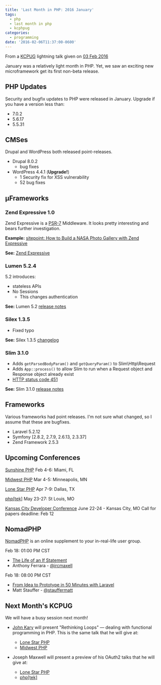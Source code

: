 ```yaml
---
title: 'Last Month in PHP: 2016 January'
tags:
  - php
  - last month in php
  - kcphpug
categories:
  - programming
date: '2016-02-06T11:37:00-0600'
---
```

From a [KCPUG](http://kcpug.org/) lightning talk given on [03 Feb 2016](http://www.slideshare.net/poeeric/last-month-in-php-january-2016)

January was a relatively light month in PHP. Yet, we saw an exciting new microframework get its first non-beta release.

## PHP Updates

Security and bugfix updates to PHP were released in January. Upgrade if you have
a version less than:

* 7.0.2
* 5.6.17
* 5.5.31

## CMSes

Drupal and WordPress both released point-releases.

* Drupal 8.0.2
  * bug fixes
* WordPress 4.4.1 (**Upgrade!**)
  * 1 Security fix for XSS vulnerability
  * 52 bug fixes

## μFrameworks
### Zend Expressive 1.0
Zend Expressive is a [PSR-7](http://www.php-fig.org/psr/psr-7/) Middleware. It looks pretty interesting and bears further investigation.

**Example:** [sitepoint: How to Build a NASA Photo Gallery with Zend Expressive](http://www.sitepoint.com/build-nasa-photo-gallery-zend-expressive/)

**See:** [Zend Expressive](https://zendframework.github.io/zend-expressive/)

### Lumen 5.2.4
5.2 introduces:

* stateless APIs
* No Sessions
  * This changes authentication

**See:** Lumen 5.2 [release notes](https://lumen.laravel.com/docs/5.2/releases)

### Silex 1.3.5

* Fixed typo

**See:** Silex 1.3.5 [changelog](https://github.com/silexphp/Silex/blob/1.3/doc/changelog.rst)

### Slim 3.1.0

* Adds `getParsedBodyParam()` and `getQueryParam()` to Slim\\Http\\Request
* Adds `App::process()` to allow Slim to run when a Request object and Response object already exist
* [HTTP status code 451](https://en.wikipedia.org/wiki/HTTP_451)

**See:** Slim 3.1.0 [release notes](http://www.slimframework.com/2016/01/08/slim-3.1.0.html)

## Frameworks
Various frameworks had point releases. I'm not sure what changed, so I assume that these are bugfixes.

* Laravel 5.2.12
* Symfony [2.8.2, 2.7.9, 2.6.13, 2.3.37]
* Zend Framework 2.5.3

## Upcoming Conferences
[Sunshine PHP](http://2016.sunshinephp.com/)
Feb 4-6: Miami, FL

[Midwest PHP](http://2016.midwestphp.org/)
Mar 4-5: Minneapolis, MN

[Lone Star PHP](http://lonestarphp.com)
Apr 7-9: Dallas, TX

[php[tek]](https://tek.phparch.com)
May 23-27: St Louis, MO

[Kansas City Developer Conference](http://kcdc.info)
June 22-24 - Kansas City, MO
Call for papers deadline: Feb 12

## NomadPHP
[NomadPHP](http://nomadphp.com) is an online supplement to your in-real-life user group.

Feb 18: 01:00 PM CST

* [The Life of an If Statement](https://nomadphp.com/2015/11/20/2016-02-eu/)
* Anthony Ferrara - [@ircmaxell](https://twitter.com/ircmaxell)

Feb 18: 08:00 PM CST

* [From Idea to Prototype in 50 Minutes with Laravel](https://nomadphp.com/2015/11/20/2016-02-us/)
* Matt Stauffer - [@stauffermatt](https://twitter.com/stauffermatt)

## Next Month's KCPUG

We will have a busy session next month!

* [John Kary](https://twitter.com/johnkary) will present "Rethinking Loops" &mdash; dealing with functional programming in PHP. This is the same talk that he will give at:
  * [Lone Star PHP](http://lonestarphp.com/sessions/#rethinking-loops)
  * [Midwest PHP](http://2016.midwestphp.org/session/rethinking-loops/)

* Joseph Maxwell will present a preview of his OAuth2 talks that he will give at:
  * [Lone Star PHP](http://lonestarphp.com/sessions/#demystifying-oauth2-an-understandable-way-to-approach-connecting-to-other-systems)
  * [php[tek]](https://tek.phparch.com/speakers/#70639)
